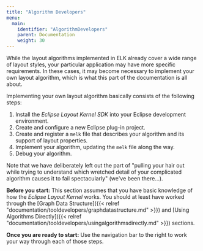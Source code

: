 ```yaml
---
title: "Algorithm Developers"
menu:
  main:
    identifier: "AlgorithmDevelopers"
    parent: Documentation
    weight: 30
---
```


While the layout algorithms implemented in ELK already cover a wide range of layout styles, your particular application may have more specific requirements. In these cases, it may become necessary to implement your own layout algorithm, which is what this part of the documentation is all about.

Implementing your own layout algorithm basically consists of the following steps:

1. Install the _Eclipse Layout Kernel SDK_ into your Eclipse development environment.
1. Create and configure a new Eclipse plug-in project.
1. Create and register a `melk` file that describes your algorithm and its support of layout properties.
1. Implement your algorithm, updating the `melk` file along the way.
1. Debug your algorithm.

Note that we have deliberately left out the part of "pulling your hair out while trying to understand which wretched detail of your complicated algorithm causes it to fail spectacularly" (we've been there...).

**Before you start:**
This section assumes that you have basic knowledge of how the _Eclipse Layout Kernel_ works. You should at least have worked through the [Graph Data Structure]({{< relref "documentation/tooldevelopers/graphdatastructure.md" >}}) and [Using Algorithms Directly]({{< relref "documentation/tooldevelopers/usingalgorithmsdirectly.md" >}}) sections.

**Once you are ready to start:**
Use the navigation bar to the right to work your way through each of those steps.
